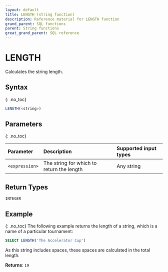 ```yaml
---
layout: default
title: LENGTH (string function)
description: Reference material for LENGTH function
grand_parent: SQL functions
parent: String functions
great_grand_parent: SQL reference
---
```


# LENGTH

Calculates the string length.

## Syntax
{: .no_toc}

```sql
LENGTH(<string>)
```
## Parameters 
{: .no_toc}

| Parameter      | Description                                  | Supported input types |
| :--------------| :--------------------------------------------|:----------------------|
| `<expression>` | The string for which to return the length    | Any string            |

## Return Types
`INTEGER` 

## Example
{: .no_toc}
The following example returns the length of a string, which is a name of a particular tournament: 
```sql
SELECT LENGTH('The Accelerator Cup')
```
As this string includes spaces, these spaces are calculated in the total length. 

**Returns**: `19`


